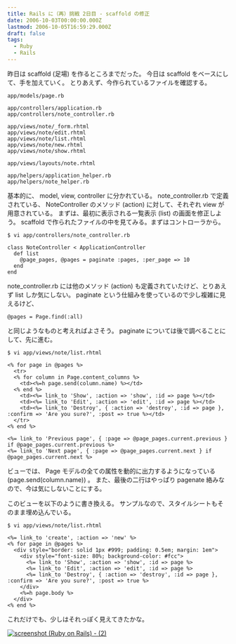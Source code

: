 ```yaml
---
title: Rails に（再）挑戦 2日目 - scaffold の修正
date: 2006-10-03T00:00:00.000Z
lastmod: 2006-10-05T16:59:29.000Z
draft: false
tags:
  - Ruby
  - Rails
---
```


昨日は scaffold (足場) を作るところまでだった。 今日は scaffold をベースにして、手を加えていく。 とりあえず、今作られているファイルを確認する。

```
app/models/page.rb

app/controllers/application.rb
app/controllers/note_controller.rb

app/views/note/_form.rhtml
app/views/note/edit.rhtml
app/views/note/list.rhtml
app/views/note/new.rhtml
app/views/note/show.rhtml

app/views/layouts/note.rhtml

app/helpers/application_helper.rb
app/helpers/note_helper.rb
```

基本的に、 model, view, controller に分かれている。 note\_controller.rb で定義されている、 NoteController のメソッド (action) に対して、それぞれ view が用意されている。 まずは、最初に表示される一覧表示 (list) の画面を修正しよう。 scaffold で作られたファイルの中を見てみる。まずはコントローラから。

```
$ vi app/controllers/note_controller.rb

class NoteController < ApplicationController
  def list
    @page_pages, @pages = paginate :pages, :per_page => 10
  end
end
```

note\_controller.rb には他のメソッド (action) も定義されていたけど、とりあえず list しか気にしない。 paginate という仕組みを使っているので少し複雑に見えるけど、

```
@pages = Page.find(:all)
```

と同じようなものと考えればよさそう。 paginate については後で調べることにして、先に進む。

```
$ vi app/views/note/list.rhtml

<% for page in @pages %>
  <tr>
  <% for column in Page.content_columns %>
    <td><%=h page.send(column.name) %></td>
  <% end %>
    <td><%= link_to 'Show', :action => 'show', :id => page %></td>
    <td><%= link_to 'Edit', :action => 'edit', :id => page %></td>
    <td><%= link_to 'Destroy', { :action => 'destroy', :id => page }, :confirm => 'Are you sure?', :post => true %></td>
  </tr>
<% end %>

<%= link_to 'Previous page', { :page => @page_pages.current.previous } if @page_pages.current.previous %>
<%= link_to 'Next page', { :page => @page_pages.current.next } if @page_pages.current.next %>
```

ビューでは、 Page モデルの全ての属性を動的に出力するようになっている (page.send(column.name)) 。 また、最後の二行はやっぱり pagenate 絡みなので、今は気にしないことにする。

このビューを以下のように書き換える。 サンプルなので、スタイルシートもそのまま埋め込んでいる。

```
$ vi app/views/note/list.rhtml

<%= link_to 'create', :action => 'new' %>
<% for page in @pages %>
  <div style="border: solid 1px #999; padding: 0.5em; margin: 1em">
    <div style="font-size: 80%; background-color: #fcc">
      <%= link_to 'Show', :action => 'show', :id => page %>
      <%= link_to 'Edit', :action => 'edit', :id => page %>
      <%= link_to 'Destroy', { :action => 'destroy', :id => page }, :confirm => 'Are you sure?', :post => true %>
    </div>
    <%=h page.body %>
  </div>
<% end %>
```

これだけでも、少しはそれっぽく見えてきたかな。

[![screenshot (Ruby on Rails) - (2)](https://farm1.staticflickr.com/121/259916858_057cb3da24.jpg "screenshot (Ruby on Rails) - (2)")](http://www.flickr.com/photos/machu/259916858/)
